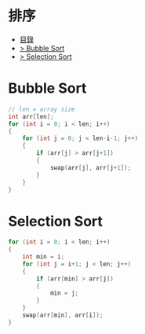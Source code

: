 # 排序
<!-- TOC -->
- [目錄](#排序)
- [> Bubble Sort](#Bubble-Sort)
- [> Selection Sort](#Selection-Sort)
<!-- /TOC -->

# Bubble Sort
```cpp
// len = array size
int arr[len];                           
for (int i = 0; i < len; i++)
{
    for (int j = 0; j < len-i-1; j++)
    {
        if (arr[j] > arr[j+1])
        {
            swap(arr[j], arr[j+1]);
        }
    }
}
```

# Selection Sort
```cpp
for (int i = 0; i < len; i++)
{
    int min = i;
    for (int j = i+1; j < len; j++)
    {
        if (arr[min] > arr[j])
        {
            min = j;
        }
    }
    swap(arr[min], arr[i]);
}
```
